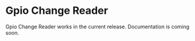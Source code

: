 # Gpio Change Reader

Gpio Change Reader works in the current release. Documentation is coming soon.
